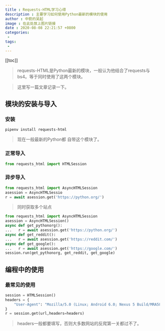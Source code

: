 ```yaml
---
title : Requests-HTML学习心得
description : 主要学习如何使用Python最新的模块的使用
author : 中箭的吴起
image : 在此处放上图片链接
date : 2020-08-08 22:21:57 +0800
categories:
 -
tags:
 -
---
```

[[toc]]

>requests-HTML是Python最新的模块，一般认为他结合了requests与bs4。等于同时使用了这两个模块。

>这里写一篇文章记录一下。

## 模块的安装与导入

### 安装

```shell
pipenv install requests-html
```

>现在一般最新的Python都 自带这个模块了。

### 正常导入

```python
from requests_html import HTMLSession
``` 
### 异步导入

```python
from requests_html import AsyncHTMLSession
asession = AsyncHTMLSessio
r = await asession.get('https://python.org/')
```
>同时获取多个站点

```python
from requests_html import AsyncHTMLSession
asession = AsyncHTMLSession()
async def get_pythonorg():
...   r = await asession.get('https://python.org/')
async def get_reddit():
...   r = await asession.get('https://reddit.com/')
async def get_google():
...   r = await asession.get('https://google.com/')
session.run(get_pythonorg, get_reddit, get_google)
```

## 编程中的使用

### 最常见的使用

```python
session = HTMLSession()
headers = {
    "User-Agent": "Mozilla/5.0 (Linux; Android 6.0; Nexus 5 Build/MRA58N) AppleWebKit/537.36 (KHTML, like Gecko) Chrome/83.0.4103.116 Mobile Safari/537.36"
}
r = session.get(url,headers=headers)
```

> headers一般都要填写，否则大多数网站的反爬第一关都过不了。




